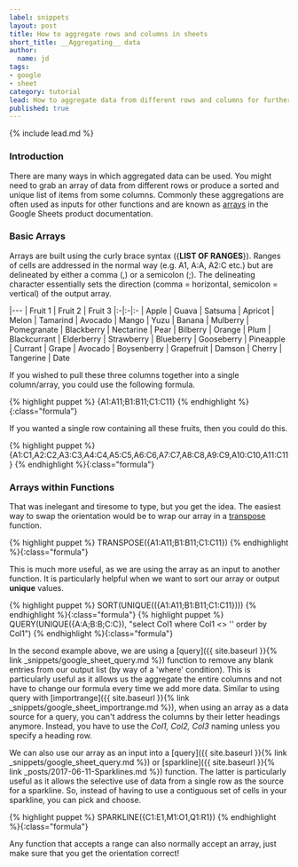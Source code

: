```yaml
---
label: snippets
layout: post
title: How to aggregate rows and columns in sheets
short_title: __Aggregating__ data
author:
  name: jd
tags:
- google
- sheet
category: tutorial
lead: How to aggregate data from different rows and columns for further processing
published: true
---
```

{% include lead.md %}

### Introduction

There are many ways in which aggregated data can be used. You might need to grab an array of data from different rows or produce a sorted and unique list of items from some columns. Commonly these aggregations are often used as inputs for other functions and are known as [arrays][1] in the Google Sheets product documentation.

### Basic Arrays

Arrays are built using the curly brace syntax ({**LIST OF RANGES**}). Ranges of cells are addressed in the normal way (e.g. A1, A:A, A2:C etc.) but are delineated by either a comma (,) or a semicolon (;). The delineating character essentially sets the direction (comma = horizontal, semicolon = vertical) of the output array.

|---
| Fruit 1 | Fruit 2 | Fruit 3
|:-|:-|:-
| Apple | Guava | Satsuma
| Apricot | Melon | Tamarind
| Avocado | Mango | Yuzu
| Banana | Mulberry | Pomegranate
| Blackberry | Nectarine | Pear
| Bilberry | Orange | Plum
| Blackcurrant | Elderberry | Strawberry
| Blueberry | Gooseberry | Pineapple
| Currant | Grape | Avocado
| Boysenberry | Grapefruit | Damson
| Cherry | Tangerine | Date

If you wished to pull these three columns together into a single column/array, you could use the following formula.

{% highlight puppet %}
{A1:A11;B1:B11;C1:C11}
{% endhighlight %}{:class="formula"}

If you wanted a single row containing all these fruits, then you could do this.

{% highlight puppet %}
{A1:C1,A2:C2,A3:C3,A4:C4,A5:C5,A6:C6,A7:C7,A8:C8,A9:C9,A10:C10,A11:C11}
{% endhighlight %}{:class="formula"}

### Arrays within Functions

That was inelegant and tiresome to type, but you get the idea. The easiest way to swap the orientation would be to wrap our array in a [transpose][2] function.

{% highlight puppet %}
TRANSPOSE({A1:A11;B1:B11;C1:C11})
{% endhighlight %}{:class="formula"}

This is much more useful, as we are using the array as an input to another function. It is particularly helpful when we want to sort our array or output **unique** values.

{% highlight puppet %}
SORT(UNIQUE(({A1:A11;B1:B11;C1:C11})))
{% endhighlight %}{:class="formula"}
{% highlight puppet %}
QUERY(UNIQUE({A:A;B:B;C:C}), "select Col1 where Col1 <> '' order by Col1")
{% endhighlight %}{:class="formula"}

In the second example above, we are using a [query]({{ site.baseurl }}{% link _snippets/google_sheet_query.md %}) function to remove any blank entries from our output list (by way of a 'where' condition). This is particularly useful as it allows us the aggregate the entire columns and not have to change our formula every time we add more data. Similar to using query with [importrange]({{ site.baseurl }}{% link _snippets/google_sheet_importrange.md %}), when using an array as a data source for a query, you can't address the columns by their letter headings anymore. Instead, you have to use the _Col1, Col2, Col3_ naming unless you specify a heading row.

We can also use our array as an input into a [query]({{ site.baseurl }}{% link _snippets/google_sheet_query.md %}) or [sparkline]({{ site.baseurl }}{% link _posts/2017-06-11-Sparklines.md %}) function. The latter is particularly useful as it allows the selective use of data from a single row as the source for a sparkline. So, instead of having to use a contiguous set of cells in your sparkline, you can pick and choose.

{% highlight puppet %}
SPARKLINE({C1:E1,M1:O1,Q1:R1})
{% endhighlight %}{:class="formula"}

Any function that accepts a range can also normally accept an array, just make sure that you get the orientation correct!

  [1]: https://support.google.com/docs/answer/6208276 "Using arrays in Google Sheets"
  [2]: https://support.google.com/docs/answer/3094262  "How to use the TRANSPOSE function"